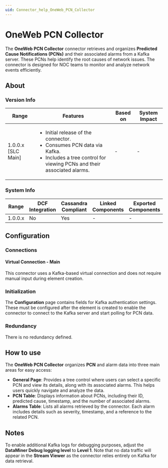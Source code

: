 ```yaml
---
uid: Connector_help_OneWeb_PCN_Collector
---
```


# OneWeb PCN Collector

The **OneWeb PCN Collector** connector retrieves and organizes **Predicted Cause Notifications (PCNs)** and their associated alarms from a Kafka server. These PCNs help identify the root causes of network issues. The connector is designed for NOC teams to monitor and analyze network events efficiently.

## About

### Version Info

|Range          |Features                                                                                  |Based on |System Impact            |
|---------------|------------------------------------------------------------------------------------------|---------|--------------------------|
|1.0.0.x [SLC Main] |<ul><li>Initial release of the connector.</li><li>Consumes PCN data via Kafka.</li><li>Includes a tree control for viewing PCNs and their associated alarms.</li></ul> |-       |-      |


### System Info

|Range          |DCF Integration  |Cassandra Compliant  |Linked Components            |Exported Components   |
|---------------|-----------------|---------------------|-----------------------------|-----------------------|
|1.0.0.x        |No               |Yes                  |-                         |-                 |

## Configuration

### Connections

#### Virtual Connection - Main

This connector uses a Kafka-based virtual connection and does not require manual input during element creation.

### Initialization

The **Configuration** page contains fields for Kafka authentication settings. These must be configured after the element is created to enable the connector to connect to the Kafka server and start polling for PCN data.

### Redundancy

There is no redundancy defined.

## How to use

The **OneWeb PCN Collector** organizes **PCN** and alarm data into three main areas for easy access:

- **General Page**: Provides a tree control where users can select a specific PCN and view its details, along with its associated alarms. This helps users quickly navigate and analyze the data.
- **PCN Table**: Displays information about PCNs, including their ID, predicted cause, timestamp, and the number of associated alarms.
- **Alarms Table**: Lists all alarms retrieved by the connector. Each alarm includes details such as severity, timestamp, and a reference to the related PCN.

## Notes

To enable additional Kafka logs for debugging purposes, adjust the **DataMiner Debug logging level** to **Level 1**. Note that no data traffic will appear in the **Stream Viewer** as the connector relies entirely on Kafka for data retrieval.
